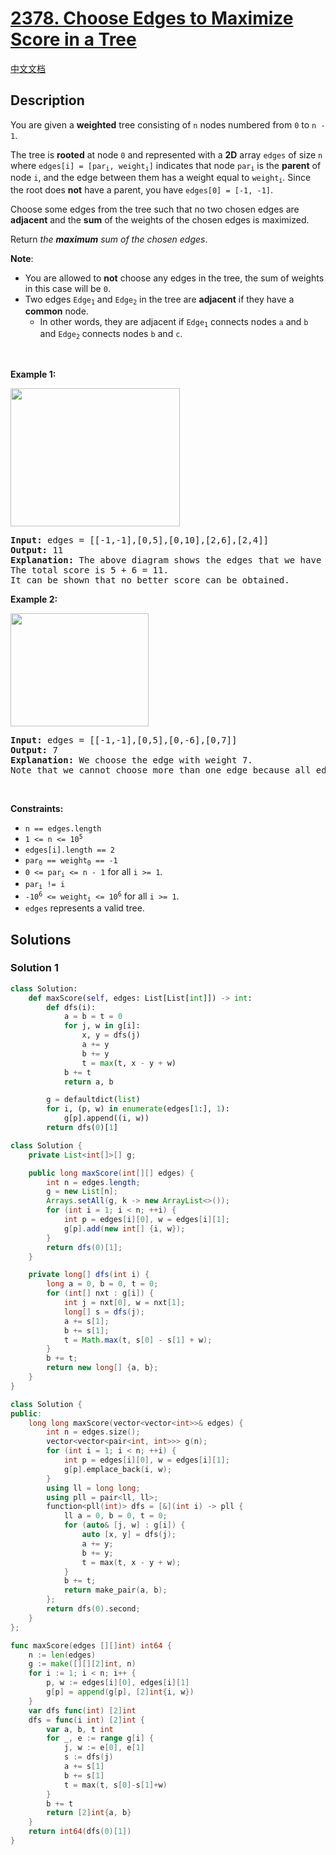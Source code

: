 # [2378. Choose Edges to Maximize Score in a Tree](https://leetcode.com/problems/choose-edges-to-maximize-score-in-a-tree)

[中文文档](./solution/2300-2399/2378.Choose%20Edges%20to%20Maximize%20Score%20in%20a%20Tree/README.md)

<!-- tags:Tree,Depth-First Search,Dynamic Programming -->

## Description

<p>You are given a <strong>weighted</strong> tree consisting of <code>n</code> nodes numbered from <code>0</code> to <code>n - 1</code>.</p>

<p>The tree is <strong>rooted</strong> at node <code>0</code> and represented with a <strong>2D</strong> array <code>edges</code> of size <code>n</code> where <code>edges[i] = [par<sub>i</sub>, weight<sub>i</sub>]</code> indicates that node <code>par<sub>i</sub></code> is the <strong>parent</strong> of node <code>i</code>, and the edge between them has a weight equal to <code>weight<sub>i</sub></code>. Since the root does <strong>not</strong> have a parent, you have <code>edges[0] = [-1, -1]</code>.</p>

<p>Choose some edges from the tree such that no two chosen edges are <strong>adjacent</strong> and the <strong>sum</strong> of the weights of the chosen edges is maximized.</p>

<p>Return <em>the <strong>maximum</strong> sum of the chosen edges</em>.</p>

<p><strong>Note</strong>:</p>

<ul>
	<li>You are allowed to <strong>not</strong> choose any edges in the tree, the sum of weights in this case will be <code>0</code>.</li>
	<li>Two edges <code>Edge<sub>1</sub></code> and <code>Edge<sub>2</sub></code> in the tree are <strong>adjacent</strong> if they have a <strong>common</strong> node.
	<ul>
		<li>In other words, they are adjacent if <code>Edge<sub>1</sub></code> connects nodes <code>a</code> and <code>b</code> and <code>Edge<sub>2</sub></code> connects nodes <code>b</code> and <code>c</code>.</li>
	</ul>
	</li>
</ul>

<p>&nbsp;</p>
<p><strong class="example">Example 1:</strong></p>
<img alt="" src="./images/treedrawio.png" style="width: 271px; height: 221px;" />
<pre>
<strong>Input:</strong> edges = [[-1,-1],[0,5],[0,10],[2,6],[2,4]]
<strong>Output:</strong> 11
<strong>Explanation:</strong> The above diagram shows the edges that we have to choose colored in red.
The total score is 5 + 6 = 11.
It can be shown that no better score can be obtained.
</pre>

<p><strong class="example">Example 2:</strong></p>
<img alt="" src="./images/treee1293712983719827.png" style="width: 221px; height: 181px;" />
<pre>
<strong>Input:</strong> edges = [[-1,-1],[0,5],[0,-6],[0,7]]
<strong>Output:</strong> 7
<strong>Explanation:</strong> We choose the edge with weight 7.
Note that we cannot choose more than one edge because all edges are adjacent to each other.
</pre>

<p>&nbsp;</p>
<p><strong>Constraints:</strong></p>

<ul>
	<li><code>n == edges.length</code></li>
	<li><code>1 &lt;= n &lt;= 10<sup>5</sup></code></li>
	<li><code>edges[i].length == 2</code></li>
	<li><code>par<sub>0</sub> == weight<sub>0</sub> == -1</code></li>
	<li><code>0 &lt;= par<sub>i</sub> &lt;= n - 1</code> for all <code>i &gt;= 1</code>.</li>
	<li><code>par<sub>i</sub> != i</code></li>
	<li><code>-10<sup>6</sup> &lt;= weight<sub>i</sub> &lt;= 10<sup>6</sup></code> for all <code>i &gt;= 1</code>.</li>
	<li><code>edges</code> represents a valid tree.</li>
</ul>

## Solutions

### Solution 1

<!-- tabs:start -->

```python
class Solution:
    def maxScore(self, edges: List[List[int]]) -> int:
        def dfs(i):
            a = b = t = 0
            for j, w in g[i]:
                x, y = dfs(j)
                a += y
                b += y
                t = max(t, x - y + w)
            b += t
            return a, b

        g = defaultdict(list)
        for i, (p, w) in enumerate(edges[1:], 1):
            g[p].append((i, w))
        return dfs(0)[1]
```

```java
class Solution {
    private List<int[]>[] g;

    public long maxScore(int[][] edges) {
        int n = edges.length;
        g = new List[n];
        Arrays.setAll(g, k -> new ArrayList<>());
        for (int i = 1; i < n; ++i) {
            int p = edges[i][0], w = edges[i][1];
            g[p].add(new int[] {i, w});
        }
        return dfs(0)[1];
    }

    private long[] dfs(int i) {
        long a = 0, b = 0, t = 0;
        for (int[] nxt : g[i]) {
            int j = nxt[0], w = nxt[1];
            long[] s = dfs(j);
            a += s[1];
            b += s[1];
            t = Math.max(t, s[0] - s[1] + w);
        }
        b += t;
        return new long[] {a, b};
    }
}
```

```cpp
class Solution {
public:
    long long maxScore(vector<vector<int>>& edges) {
        int n = edges.size();
        vector<vector<pair<int, int>>> g(n);
        for (int i = 1; i < n; ++i) {
            int p = edges[i][0], w = edges[i][1];
            g[p].emplace_back(i, w);
        }
        using ll = long long;
        using pll = pair<ll, ll>;
        function<pll(int)> dfs = [&](int i) -> pll {
            ll a = 0, b = 0, t = 0;
            for (auto& [j, w] : g[i]) {
                auto [x, y] = dfs(j);
                a += y;
                b += y;
                t = max(t, x - y + w);
            }
            b += t;
            return make_pair(a, b);
        };
        return dfs(0).second;
    }
};
```

```go
func maxScore(edges [][]int) int64 {
	n := len(edges)
	g := make([][][2]int, n)
	for i := 1; i < n; i++ {
		p, w := edges[i][0], edges[i][1]
		g[p] = append(g[p], [2]int{i, w})
	}
	var dfs func(int) [2]int
	dfs = func(i int) [2]int {
		var a, b, t int
		for _, e := range g[i] {
			j, w := e[0], e[1]
			s := dfs(j)
			a += s[1]
			b += s[1]
			t = max(t, s[0]-s[1]+w)
		}
		b += t
		return [2]int{a, b}
	}
	return int64(dfs(0)[1])
}
```

<!-- tabs:end -->

<!-- end -->
